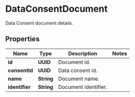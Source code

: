 

# DataConsentDocument

Data Consent document details.

## Properties

Name | Type | Description | Notes
------------ | ------------- | ------------- | -------------
**id** | **UUID** | Document id. | 
**consentId** | **UUID** | Data consent id. | 
**name** | **String** | Document name. | 
**identifier** | **String** | Document identifier. | 



